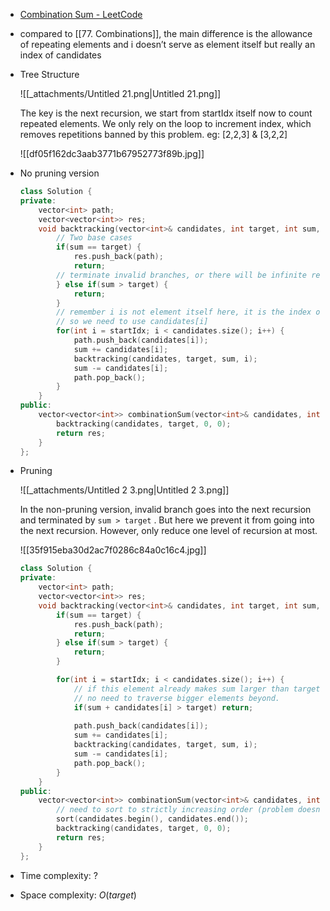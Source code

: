 - [Combination Sum - LeetCode](https://leetcode.com/problems/combination-sum/description/)
- compared to [[77. Combinations]], the main difference is the allowance of repeating elements and i doesn’t serve as element itself but really an index of candidates
- Tree Structure
    
    ![[_attachments/Untitled 21.png|Untitled 21.png]]
    
    The key is the next recursion, we start from startIdx itself now to count repeated elements. We only rely on the loop to increment index, which removes repetitions banned by this problem. eg: [2,2,3] & [3,2,2]
	
	![[df05f162dc3aab3771b67952773f89b.jpg]]
    
- No pruning version
    
    ```C++
    class Solution {
    private:
        vector<int> path;
        vector<vector<int>> res;
        void backtracking(vector<int>& candidates, int target, int sum, int startIdx) {
            // Two base cases
            if(sum == target) {
                res.push_back(path);
                return;
            // terminate invalid branches, or there will be infinite recursion
            } else if(sum > target) {
                return;
            }
            // remember i is not element itself here, it is the index of candidates
            // so we need to use candidates[i]
            for(int i = startIdx; i < candidates.size(); i++) {
                path.push_back(candidates[i]);
                sum += candidates[i];
                backtracking(candidates, target, sum, i);
                sum -= candidates[i];
                path.pop_back();
            }
        }
    public:
        vector<vector<int>> combinationSum(vector<int>& candidates, int target) {
            backtracking(candidates, target, 0, 0);
            return res;
        }
    };
    ```
    
- Pruning
	
    ![[_attachments/Untitled 2 3.png|Untitled 2 3.png]]
    
    In the non-pruning version, invalid branch goes into the next recursion and terminated by `sum > target` . But here we prevent it from going into the next recursion. However, only reduce one level of recursion at most.
    
    ![[35f915eba30d2ac7f0286c84a0c16c4.jpg]]
    
    ```C++
    class Solution {
    private:
        vector<int> path;
        vector<vector<int>> res;
        void backtracking(vector<int>& candidates, int target, int sum, int startIdx) {
            if(sum == target) {
                res.push_back(path);
                return;
            } else if(sum > target) {
                return;
            }
    
            for(int i = startIdx; i < candidates.size(); i++) {
                // if this element already makes sum larger than target
                // no need to traverse bigger elements beyond.
                if(sum + candidates[i] > target) return;
                
                path.push_back(candidates[i]);
                sum += candidates[i];
                backtracking(candidates, target, sum, i);
                sum -= candidates[i];
                path.pop_back();
            }
        }
    public:
        vector<vector<int>> combinationSum(vector<int>& candidates, int target) {
            // need to sort to strictly increasing order (problem doesn't guarantee)
            sort(candidates.begin(), candidates.end());
            backtracking(candidates, target, 0, 0);
            return res;
        }
    };
    ```
    
- Time complexity: ?
- Space complexity: $O(target)$